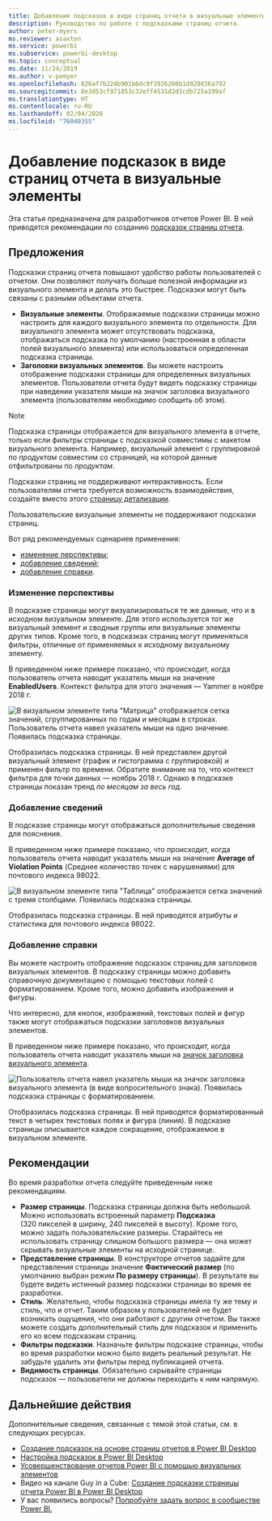 ```yaml
---
title: Добавление подсказок в виде страниц отчета в визуальные элементы
description: Руководство по работе с подсказками страниц отчета.
author: peter-myers
ms.reviewer: asaxton
ms.service: powerbi
ms.subservice: powerbi-desktop
ms.topic: conceptual
ms.date: 11/24/2019
ms.author: v-pemyer
ms.openlocfilehash: 826af7b224b901b6dc9f3926260b1d920836a792
ms.sourcegitcommit: 8e3d53cf971853c32eff4531d2d3cdb725a199af
ms.translationtype: HT
ms.contentlocale: ru-RU
ms.lasthandoff: 02/04/2020
ms.locfileid: "76040355"
---
```

# <a name="extend-visuals-with-report-page-tooltips"></a>Добавление подсказок в виде страниц отчета в визуальные элементы

Эта статья предназначена для разработчиков отчетов Power BI. В ней приводятся рекомендации по созданию [подсказок страниц отчета](../desktop-tooltips.md).

## <a name="suggestions"></a>Предложения

Подсказки страниц отчета повышают удобство работы пользователей с отчетом. Они позволяют получать больше полезной информации из визуального элемента и делать это быстрее. Подсказки могут быть связаны с разными объектами отчета.

- **Визуальные элементы**. Отображаемые подсказки страницы можно настроить для каждого визуального элемента по отдельности. Для визуального элемента может отсутствовать подсказка, отображаться подсказка по умолчанию (настроенная в области полей визуального элемента) или использоваться определенная подсказка страницы.
- **Заголовки визуальных элементов**. Вы можете настроить отображение подсказки страницы для определенных визуальных элементов. Пользователи отчета будут видеть подсказку страницы при наведении указателя мыши на значок заголовка визуального элемента (пользователям необходимо сообщить об этом).

> [!NOTE]
> Подсказка страницы отображается для визуального элемента в отчете, только если фильтры страницы с подсказкой совместимы с макетом визуального элемента. Например, визуальный элемент с группировкой по _продуктам_ совместим со страницей, на которой данные отфильтрованы по _продуктам_.
>
> Подсказки страниц не поддерживают интерактивность. Если пользователям отчета требуется возможность взаимодействия, создайте вместо этого [страницу детализации](../desktop-drillthrough.md).
>
> Пользовательские визуальные элементы не поддерживают подсказки страниц.

Вот ряд рекомендуемых сценариев применения:

- [изменение перспективы](#different-perspective);
- [добавление сведений](#add-detail);
- [добавление справки](#add-help).

### <a name="different-perspective"></a>Изменение перспективы

В подсказке страницы могут визуализироваться те же данные, что и в исходном визуальном элементе. Для этого используется тот же визуальный элемент и сводные группы или визуальные элементы других типов. Кроме того, в подсказках страниц могут применяться фильтры, отличные от применяемых к исходному визуальному элементу.

В приведенном ниже примере показано, что происходит, когда пользователь отчета наводит указатель мыши на значение **EnabledUsers**. Контекст фильтра для этого значения — Yammer в ноябре 2018 г.

![В визуальном элементе типа "Матрица" отображается сетка значений, сгруппированных по годам и месяцам в строках. Пользователь отчета навел указатель мыши на одно значение. Появилась подсказка страницы.](media/report-page-tooltips/suggestion-different-perspective.png)

Отобразилась подсказка страницы. В ней представлен другой визуальный элемент (график и гистограмма с группировкой) и применен фильтр по времени. Обратите внимание на то, что контекст фильтра для точки данных — ноябрь 2018 г. Однако в подсказке страницы показан тренд _по месяцам за весь год_.

### <a name="add-detail"></a>Добавление сведений

В подсказке страницы могут отображаться дополнительные сведения для пояснения.

В приведенном ниже примере показано, что происходит, когда пользователь отчета наводит указатель мыши на значение **Average of Violation Points** (Среднее количество точек с нарушениями) для почтового индекса 98022.

![В визуальном элементе типа "Таблица" отображается сетка значений с тремя столбцами. Появилась подсказка страницы.](media/report-page-tooltips/suggestion-add-details.png)

Отобразилась подсказка страницы. В ней приводятся атрибуты и статистика для почтового индекса 98022.

### <a name="add-help"></a>Добавление справки

Вы можете настроить отображение подсказок страниц для заголовков визуальных элементов. В подсказку страницы можно добавить справочную документацию с помощью текстовых полей с форматированием. Кроме того, можно добавить изображения и фигуры.

Что интересно, для кнопок, изображений, текстовых полей и фигур также могут отображаться подсказки заголовков визуальных элементов.

В приведенном ниже примере показано, что происходит, когда пользователь отчета наводит указатель мыши на [значок заголовка визуального элемента](../desktop-visual-elements-for-reports.md).

![Пользователь отчета навел указатель мыши на значок заголовка визуального элемента (в виде вопросительного знака). Появилась подсказка страницы с форматированием.](media/report-page-tooltips/suggestion-add-help.png)

Отобразилась подсказка страницы. В ней приводятся форматированный текст в четырех текстовых полях и фигура (линия). В подсказке страницы описывается каждое сокращение, отображаемое в визуальном элементе.

## <a name="recommendations"></a>Рекомендации

Во время разработки отчета следуйте приведенным ниже рекомендациям.

- **Размер страницы**. Подсказка страницы должна быть небольшой. Можно использовать встроенный параметр **Подсказка** (320 пикселей в ширину, 240 пикселей в высоту). Кроме того, можно задать пользовательские размеры. Старайтесь не использовать страницу слишком большого размера — она может скрывать визуальные элементы на исходной странице.
- **Представление страницы**. В конструкторе отчетов задайте для представления страницы значение **Фактический размер** (по умолчанию выбран режим **По размеру страницы**). В результате вы будете видеть истинный размер подсказки страницы во время ее разработки.
- **Стиль**. Желательно, чтобы подсказка страницы имела ту же тему и стиль, что и отчет. Таким образом у пользователей не будет возникать ощущения, что они работают с другим отчетом. Вы также можете создать дополнительный стиль для подсказок и применить его ко всем подсказкам страниц.
- **Фильтры подсказки**. Назначьте фильтры подсказке страницы, чтобы во время разработки можно было видеть реальный результат. Не забудьте удалить эти фильтры перед публикацией отчета.
- **Видимость страницы**. Обязательно скрывайте страницы подсказок — пользователи не должны переходить к ним напрямую.

## <a name="next-steps"></a>Дальнейшие действия

Дополнительные сведения, связанные с темой этой статьи, см. в следующих ресурсах.

- [Создание подсказок на основе страниц отчетов в Power BI Desktop](../desktop-tooltips.md)
- [Настройка подсказок в Power BI Desktop](../desktop-custom-tooltips.md)
- [Усовершенствование отчетов Power BI с помощью визуальных элементов](../desktop-visual-elements-for-reports.md)
- Видео на канале Guy in a Cube: [Создание подсказки страницы отчета Power BI в Power BI Desktop](https://www.youtube.com/watch?v=URTA7JZsAtw)
- У вас появились вопросы? [Попробуйте задать вопрос в сообществе Power BI.](https://community.powerbi.com/)
